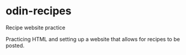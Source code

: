 # odin-recipes
Recipe website practice

Practicing HTML and setting up a website that allows for recipes to be posted.